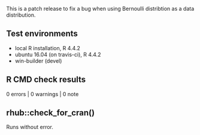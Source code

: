 This is a patch release to fix a bug when using Bernoulli distribtion as a data distribution.

## Test environments
* local R installation, R 4.4.2
* ubuntu 16.04 (on travis-ci), R 4.4.2
* win-builder (devel)

## R CMD check results

0 errors | 0 warnings | 0 note

## rhub::check_for_cran() 

Runs without error.
